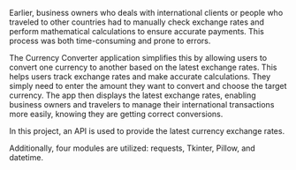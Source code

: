 Earlier, business owners who deals with international clients or people who traveled to other countries had to manually check exchange rates and perform mathematical calculations to ensure accurate payments. This process was both time-consuming and prone to errors.

The Currency Converter application simplifies this by allowing users to convert one currency to another based on the latest exchange rates. This helps users track exchange rates and make accurate calculations. They simply need to enter the amount they want to convert and choose the target currency. The app then displays the latest exchange rates, enabling business owners and travelers to manage their international transactions more easily, knowing they are getting correct conversions.

In this project, an API is used to provide the latest currency exchange rates.

Additionally, four modules are utilized: requests, Tkinter, Pillow, and datetime.
